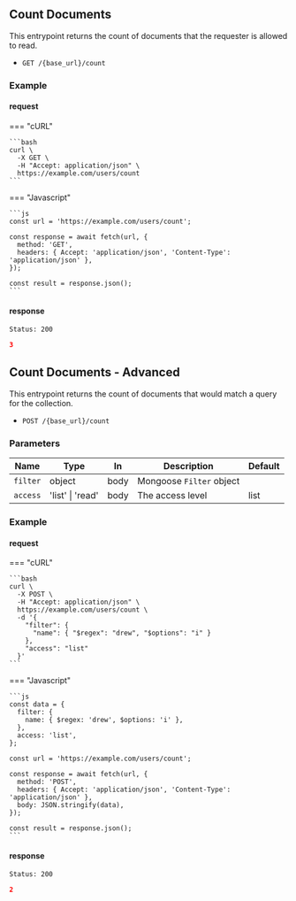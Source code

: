 ## Count Documents

This entrypoint returns the count of documents that the requester is allowed to read.

- `GET /{base_url}/count`

### Example

#### request

=== "cURL"

    ```bash
    curl \
      -X GET \
      -H "Accept: application/json" \
      https://example.com/users/count
    ```

=== "Javascript"

    ```js
    const url = 'https://example.com/users/count';

    const response = await fetch(url, {
      method: 'GET',
      headers: { Accept: 'application/json', 'Content-Type': 'application/json' },
    });

    const result = response.json();
    ```

#### response

```
Status: 200
```

```json
3
```

## Count Documents - Advanced

This entrypoint returns the count of documents that would match a query for the collection.

- `POST /{base_url}/count`

### Parameters

| Name     | Type             | In   | Description              | Default |
| -------- | ---------------- | ---- | ------------------------ | ------- |
| `filter` | object           | body | Mongoose `Filter` object |         |
| `access` | 'list' \| 'read' | body | The access level         | list    |

### Example

#### request

=== "cURL"

    ```bash
    curl \
      -X POST \
      -H "Accept: application/json" \
      https://example.com/users/count \
      -d '{
        "filter": {
          "name": { "$regex": "drew", "$options": "i" }
        },
        "access": "list"
      }'
    ```

=== "Javascript"

    ```js
    const data = {
      filter: {
        name: { $regex: 'drew', $options: 'i' },
      },
      access: 'list',
    };

    const url = 'https://example.com/users/count';

    const response = await fetch(url, {
      method: 'POST',
      headers: { Accept: 'application/json', 'Content-Type': 'application/json' },
      body: JSON.stringify(data),
    });

    const result = response.json();
    ```

#### response

```
Status: 200
```

```json
2
```

